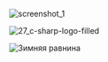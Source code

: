   
![screenshot_1](https://user-images.githubusercontent.com/38188753/48021931-40c53000-e153-11e8-832f-9cbb1ab929a6.png)

![27_c-sharp-logo-filled](https://user-images.githubusercontent.com/38188753/48022339-54bd6180-e154-11e8-922b-7c30c7dfbe0f.png)

<div>
     <img src="https://user-images.githubusercontent.com/38188753/48022339-54bd6180-e154-11e8-922b-7c30c7dfbe0f.png" alt="Зимняя равнина" style="float:left; margin-right:10px;" />
</div>

